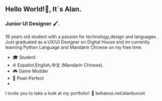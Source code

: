 ## Hello World!👋, It´s Alan.

### Junior UI Designer 🖌.

19 years old student with a passion for technology,design and languages. 
Just graduated as a UX/UI Designer on Digital House and im currently learning Python Language and Mandarin Chinese on my free time.

- 🎓 Student.
- 🌐 Español,English,中文 (Mandarin Chinese).
- 🎮 Game Modder
- 📐 Pixel-Perfect
- 

I invite you to take a look at my portfolio!:
📘 behance.net/alanburcet
